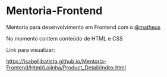 # Mentoria-Frontend

Mentoria para desenvolvimento em Frontend com o [@matheus](https://github.com/mxczpiscioneri)

No momento contem conteúdo de HTML e CSS

Link para visualizar: 

https://isabellibatista.github.io/Mentoria-Frontend/Html/Lojinha/Product_Detail/index.html
